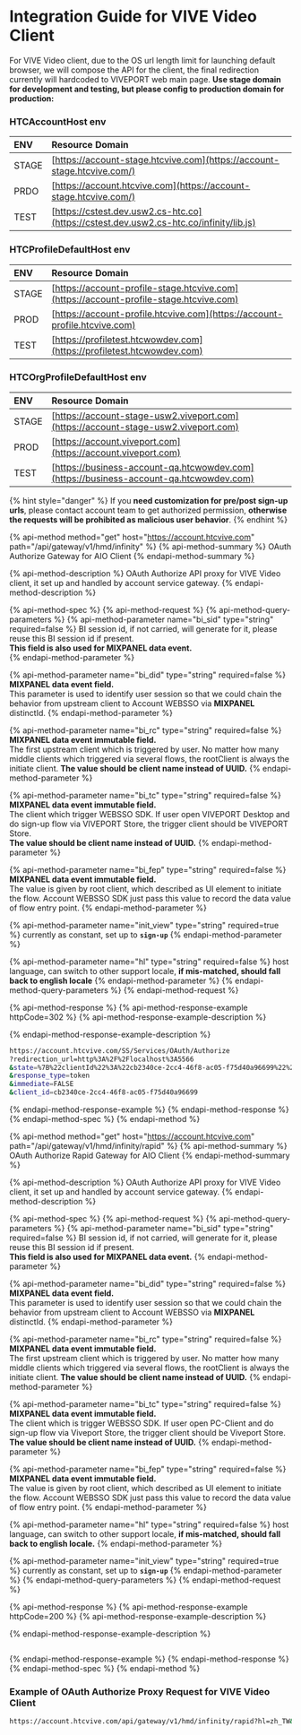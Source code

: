 # Integration Guide for VIVE Video Client

For VIVE Video client, due to the OS url length limit for launching default browser, we will compose the API for the client, the final redirection currently will hardcoded to VIVEPORT web main page. **Use stage domain for development and testing, but please config to production domain for production:**

### HTCAccountHost env

| ENV | Resource Domain |
| :--- | :--- |
| STAGE | ​[https://account-stage.htcvive.com](https://account-stage.htcvive.com/)​ |
| PRDO | ​[https://account.htcvive.com](https://account-stage.htcvive.com/)​ |
| TEST | ​[https://cstest.dev.usw2.cs-htc.co](https://cstest.dev.usw2.cs-htc.co/infinity/lib.js)​ |

### HTCProfileDefaultHost env

| ENV | Resource Domain |
| :--- | :--- |
| STAGE | [https://account-profile-stage.htcvive.com](https://account-profile-stage.htcvive.com) |
| PROD | [https://account-profile.htcvive.com](https://account-profile.htcvive.com) |
| TEST | [https://profiletest.htcwowdev.com](https://profiletest.htcwowdev.com) |

### HTCOrgProfileDefaultHost env

| ENV | Resource Domain |
| :--- | :--- |
| STAGE | [https://account-stage-usw2.viveport.com](https://account-stage-usw2.viveport.com) |
| PROD | [https://account.viveport.com](https://account.viveport.com) |
| TEST | [https://business-account-qa.htcwowdev.com](https://business-account-qa.htcwowdev.com) |

{% hint style="danger" %}
If you **need customization for pre/post sign-up urls**, please contact account team to get authorized permission, **otherwise the requests will be prohibited as malicious user behavior**.
{% endhint %}

{% api-method method="get" host="https://account.htcvive.com" path="/api/gateway/v1/hmd/infinity" %}
{% api-method-summary %}
OAuth Authorize Gateway for AIO Client
{% endapi-method-summary %}

{% api-method-description %}
OAuth Authorize API proxy for VIVE Video client, it set up and handled by account service gateway.
{% endapi-method-description %}

{% api-method-spec %}
{% api-method-request %}
{% api-method-query-parameters %}
{% api-method-parameter name="bi\_sid" type="string" required=false %}
BI session id, if not carried, will generate for it, please reuse this BI session id if present.   
**This field is also used for MIXPANEL data event.**  
{% endapi-method-parameter %}

{% api-method-parameter name="bi\_did" type="string" required=false %}
**MIXPANEL data event field.**  
This parameter is used to identify user session so that we could chain the behavior from upstream client to Account WEBSSO via **MIXPANEL** distinctId.
{% endapi-method-parameter %}

{% api-method-parameter name="bi\_rc" type="string" required=false %}
**MIXPANEL data event immutable field.**  
The first upstream client which is triggered by user. No matter how many middle clients which triggered via several flows, the rootClient is always the initiate client. **The value should be client name instead of UUID.**
{% endapi-method-parameter %}

{% api-method-parameter name="bi\_tc" type="string" required=false %}
**MIXPANEL data event immutable field.**  
The client which trigger WEBSSO SDK. If user open VIVEPORT Desktop and do sign-up flow via VIVEPORT Store, the trigger client should be VIVEPORT Store.  
**The value should be client name instead of UUID.**
{% endapi-method-parameter %}

{% api-method-parameter name="bi\_fep" type="string" required=false %}
**MIXPANEL data event immutable field.**  
The value is given by root client, which described as UI element to initiate the flow. Account WEBSSO SDK just pass this value to record the data value of flow entry point.
{% endapi-method-parameter %}

{% api-method-parameter name="init\_view" type="string" required=true %}
currently as constant, set up to **`sign-up`**
{% endapi-method-parameter %}

{% api-method-parameter name="hl" type="string" required=false %}
host language, can switch to other support locale, **if mis-matched, should fall back to english locale**
{% endapi-method-parameter %}
{% endapi-method-query-parameters %}
{% endapi-method-request %}

{% api-method-response %}
{% api-method-response-example httpCode=302 %}
{% api-method-response-example-description %}

{% endapi-method-response-example-description %}

```bash
https://account.htcvive.com/SS/Services/OAuth/Authorize
?redirection_url=http%3A%2F%2Flocalhost%3A5566
&state=%7B%22clientId%22%3A%22cb2340ce-2cc4-46f8-ac05-f75d40a96699%22%2C%22redirectionUrl%22%3A%22https%3A%2F%2Fviveport-web-mock-site.com%22%2C%22flow%22%3A%22infinity%22%2C%22initView%22%3A%22sign-up%22%2C%22viewToggles%22%3A%5B%22-sign-in%22%5D%2C%22requireAuthCode%22%3Afalse%2C%22preSignUpUrl%22%3A%22https%3A%2F%2Fid-dev-websso.htcwowdev.com%2F19%2Fdev.html%22%7D
&response_type=token
&immediate=FALSE
&client_id=cb2340ce-2cc4-46f8-ac05-f75d40a96699
```
{% endapi-method-response-example %}
{% endapi-method-response %}
{% endapi-method-spec %}
{% endapi-method %}

{% api-method method="get" host="https://account.htcvive.com" path="/api/gateway/v1/hmd/infinity/rapid" %}
{% api-method-summary %}
OAuth Authorize Rapid Gateway for AIO Client
{% endapi-method-summary %}

{% api-method-description %}
OAuth Authorize API proxy for VIVE Video client, it set up and handled by account service gateway.
{% endapi-method-description %}

{% api-method-spec %}
{% api-method-request %}
{% api-method-query-parameters %}
{% api-method-parameter name="bi\_sid" type="string" required=false %}
BI session id, if not carried, will generate for it, please reuse this BI session id if present.   
**This field is also used for MIXPANEL data event.**
{% endapi-method-parameter %}

{% api-method-parameter name="bi\_did" type="string" required=false %}
**MIXPANEL data event field.**   
This parameter is used to identify user session so that we could chain the behavior from upstream client to Account WEBSSO via **MIXPANEL** distinctId.
{% endapi-method-parameter %}

{% api-method-parameter name="bi\_rc" type="string" required=false %}
**MIXPANEL data event immutable field.**   
The first upstream client which is triggered by user. No matter how many middle clients which triggered via several flows, the rootClient is always the initiate client. **The value should be client name instead of UUID.**
{% endapi-method-parameter %}

{% api-method-parameter name="bi\_tc" type="string" required=false %}
**MIXPANEL data event immutable field.**   
The client which is trigger WEBSSO SDK. If user open PC-Client and do sign-up flow via Viveport Store, the trigger client should be Viveport Store.   
**The value should be client name instead of UUID.**
{% endapi-method-parameter %}

{% api-method-parameter name="bi\_fep" type="string" required=false %}
**MIXPANEL data event immutable field.**   
The value is given by root client, which described as UI element to initiate the flow. Account WEBSSO SDK just pass this value to record the data value of flow entry point.
{% endapi-method-parameter %}

{% api-method-parameter name="hl" type="string" required=false %}
host language, can switch to other support locale, **if mis-matched, should fall back to english locale.**
{% endapi-method-parameter %}

{% api-method-parameter name="init\_view" type="string" required=true %}
currently as constant, set up to **`sign-up`**
{% endapi-method-parameter %}
{% endapi-method-query-parameters %}
{% endapi-method-request %}

{% api-method-response %}
{% api-method-response-example httpCode=200 %}
{% api-method-response-example-description %}

{% endapi-method-response-example-description %}

```

```
{% endapi-method-response-example %}
{% endapi-method-response %}
{% endapi-method-spec %}
{% endapi-method %}

### Example of OAuth Authorize Proxy Request for VIVE Video Client

```bash
https://account.htcvive.com/api/gateway/v1/hmd/infinity/rapid?hl=zh_TW&init_view=sign-up
```

